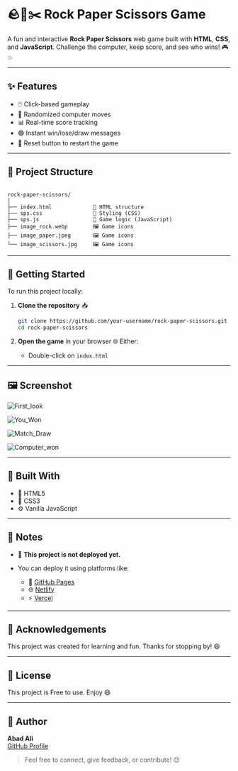 # 🪨📄✂️ Rock Paper Scissors Game

A fun and interactive **Rock Paper Scissors** web game built with **HTML**, **CSS**, and **JavaScript**. Challenge the computer, keep score, and see who wins! 🎮💥

---

## ✨ Features

- 🖱️ Click-based gameplay  
- 🤖 Randomized computer moves  
- 📊 Real-time score tracking  
- 🟢 Instant win/lose/draw messages  
- 🔁 Reset button to restart the game  

---

## 📁 Project Structure

```

rock-paper-scissors/
│
├── index.html             📄 HTML structure
├── sps.css                🎨 Styling (CSS)
├── sps.js                 🧠 Game logic (JavaScript)
├── image_rock.webp        🖼️ Game icons
├── image_paper.jpeg       🖼️ Game icons
└── image_scissors.jpg     🖼️ Game icons

````

---

## 🚀 Getting Started

To run this project locally:

1. **Clone the repository** 📥  
   ```bash
   git clone https://github.com/your-username/rock-paper-scissors.git
   cd rock-paper-scissors


2. **Open the game** in your browser 🌐
   Either:

   * Double-click on `index.html`

---

## 🖼️ Screenshot


![First_look](https://github.com/Abad-Ali/Stone_Paper_Scissors/blob/39545033ef6097742386beed1e6215431d6a43eb/Screenshot%202025-08-04%20110932.png)

![You_Won](https://github.com/Abad-Ali/Stone_Paper_Scissors/blob/39545033ef6097742386beed1e6215431d6a43eb/Screenshot%202025-08-04%20110957.png)

![Match_Draw](https://github.com/Abad-Ali/Stone_Paper_Scissors/blob/39545033ef6097742386beed1e6215431d6a43eb/Screenshot%202025-08-04%20111016.png)

![Computer_won](https://github.com/Abad-Ali/Stone_Paper_Scissors/blob/39545033ef6097742386beed1e6215431d6a43eb/Screenshot%202025-08-04%20111030.png)

---

## 🧰 Built With

* 🧱 HTML5
* 🎨 CSS3
* ⚙️ Vanilla JavaScript

---

## 📌 Notes

* 📍 **This project is not deployed yet.**
* You can deploy it using platforms like:

  * 🚀 [GitHub Pages](https://pages.github.com/)
  * 🌐 [Netlify](https://www.netlify.com/)
  * ⚡ [Vercel](https://vercel.com/)

---

## 🙌 Acknowledgements

This project was created for learning and fun. Thanks for stopping by! 😄

---

## 📄 License

This project is Free to use. Enjoy 😄

---

## 👤 Author

**Abad Ali**  
[GitHub Profile](https://github.com/Abad-Ali)

> Feel free to connect, give feedback, or contribute! 😊
